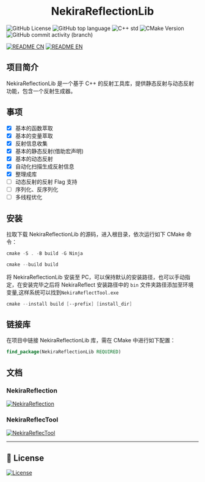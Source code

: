 ﻿<h1 align="center">
    <b>NekiraReflectionLib</b>
</h1>

![GitHub License](https://img.shields.io/github/license/TokiraNeo/NekiraReflect?style=flat-square&labelColor=2EA2EF&color=2EEFDC)
![GitHub top language](https://img.shields.io/github/languages/top/TokiraNeo/NekiraReflect?style=flat-square&labelColor=29F5BB&color=29C9F5)
![C++ std](https://img.shields.io/badge/C%2B%2B_std-%3E%3D20-%23FF5C9A?style=flat-square&labelColor=%23C988F7)
![CMake Version](https://img.shields.io/badge/CMake-%3E%3D3.20-8EFF80?style=flat-square&labelColor=CEFF80)
![GitHub commit activity (branch)](https://img.shields.io/github/commit-activity/m/TokiraNeo/NekiraReflect/main?style=flat-square&labelColor=91CBED&color=A0AEDE)

[![README CN](https://img.shields.io/badge/README-%E4%B8%AD%E6%96%87-D8E0F8?style=for-the-badge&labelColor=E0D8F8&color=D8E0F8)](/Documents/README/README.CN.MD)
[![README EN](https://img.shields.io/badge/README-EN-D8E0F8?style=for-the-badge&labelColor=E0D8F8&color=D8E0F8)](/Documents/README/README.EN.MD)

## 项目简介

NekiraReflectionLib 是一个基于 C++ 的反射工具库，提供静态反射与动态反射功能，包含一个反射生成器。

## 事项

- [x] 基本的函数萃取
- [x] 基本的变量萃取
- [x] 反射信息收集
- [x] 基本的静态反射(借助宏声明)
- [x] 基本的动态反射
- [x] 自动化扫描生成反射信息
- [x] 整理成库
- [ ] 动态反射的反射 Flag 支持
- [ ] 序列化、反序列化
- [ ] 多线程优化

## 安装

拉取下载 NekiraReflectionLib 的源码，进入根目录，依次运行如下 CMake 命令：

```powershell
cmake -S . -B build -G Ninja
```

```powershell
cmake --build build
```

将 NekiraReflectionLib 安装至 PC，可以保持默认的安装路径，也可以手动指定，在安装完毕之后将 NekiraReflect 安装路径中的 `bin` 文件夹路径添加至环境变量,这样系统可以找到`NekiraReflectTool.exe`

```powershell
cmake --install build [--prefix] [install_dir]
```

## 链接库

在项目中链接 NekiraReflectionLib 库，需在 CMake 中进行如下配置：

```cmake
find_package(NekiraReflectionLib REQUIRED)
```

## 文档

### NekiraReflection

[![NekiraReflection](https://img.shields.io/badge/Doc-NekiraReflection-BFCCF2?style=for-the-badge&labelColor=CCBFF2&color=BFCCF2)](/Documents/NekiraReflection/NekiraReflection.CN.MD)

### NekiraReflecTool

[![NekiraReflecTool](https://img.shields.io/badge/Doc-NekiraReflectTool-BFCCF2?style=for-the-badge&labelColor=CCBFF2&color=BFCCF2)](/Documents/NekiraReflectTool/NekiraReflectTool.CN.MD)

---

## 📜 License

[![License](https://img.shields.io/badge/License-MIT-38E575?style=for-the-badge)](/LICENSE)
